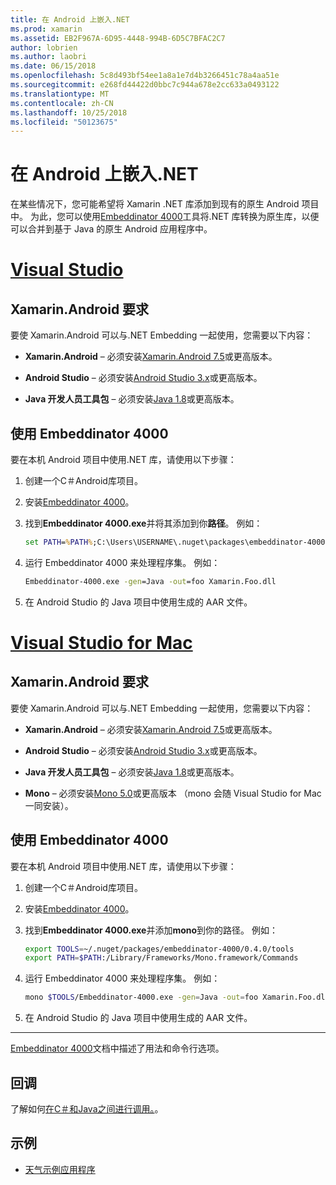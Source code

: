 ```yaml
---
title: 在 Android 上嵌入.NET
ms.prod: xamarin
ms.assetid: EB2F967A-6D95-4448-994B-6D5C7BFAC2C7
author: lobrien
ms.author: laobri
ms.date: 06/15/2018
ms.openlocfilehash: 5c8d493bf54ee1a8a1e7d4b3266451c78a4aa51e
ms.sourcegitcommit: e268fd44422d0bbc7c944a678e2cc633a0493122
ms.translationtype: MT
ms.contentlocale: zh-CN
ms.lasthandoff: 10/25/2018
ms.locfileid: "50123675"
---
```

# <a name="net-embedding-on-android"></a>在 Android 上嵌入.NET

在某些情况下，您可能希望将 Xamarin .NET 库添加到现有的原生 Android 项目中。 为此，您可以使用[Embeddinator 4000](https://www.nuget.org/packages/Embeddinator-4000/)工具将.NET 库转换为原生库，以便可以合并到基于 Java 的原生 Android 应用程序中。

# <a name="visual-studiotabwindows"></a>[Visual Studio](#tab/windows)

## <a name="xamarinandroid-requirements"></a>Xamarin.Android 要求

要使 Xamarin.Android 可以与.NET Embedding 一起使用，您需要以下内容：

-   **Xamarin.Android** &ndash; 必须安装[Xamarin.Android 7.5](https://visualstudio.microsoft.com/xamarin/)或更高版本。

-   **Android Studio** &ndash; 必须安装[Android Studio 3.x](https://developer.android.com/studio/)或更高版本。

-   **Java 开发人员工具包** &ndash; 必须安装[Java 1.8](http://www.oracle.com/technetwork/java/javase/downloads/jdk8-downloads-2133151.html)或更高版本。


## <a name="using-embeddinator-4000"></a>使用 Embeddinator 4000

要在本机 Android 项目中使用.NET 库，请使用以下步骤：

1.  创建一个C＃Android库项目。

2.  安装[Embeddinator 4000](https://www.nuget.org/packages/Embeddinator-4000/)。

3.  找到**Embeddinator 4000.exe**并将其添加到你**路径**。 例如：

    ```cmd
    set PATH=%PATH%;C:\Users\USERNAME\.nuget\packages\embeddinator-4000\0.4.0\tools
    ```

4.  运行 Embeddinator 4000 来处理程序集。 例如：

    ```cmd
    Embeddinator-4000.exe -gen=Java -out=foo Xamarin.Foo.dll
    ```

5.  在 Android Studio 的 Java 项目中使用生成的 AAR 文件。


# <a name="visual-studio-for-mactabmacos"></a>[Visual Studio for Mac](#tab/macos)

## <a name="xamarinandroid-requirements"></a>Xamarin.Android 要求

要使 Xamarin.Android 可以与.NET Embedding 一起使用，您需要以下内容：

-   **Xamarin.Android** &ndash; 必须安装[Xamarin.Android 7.5](https://visualstudio.microsoft.com/xamarin/)或更高版本。

-   **Android Studio** &ndash; 必须安装[Android Studio 3.x](https://developer.android.com/studio/)或更高版本。

-   **Java 开发人员工具包** &ndash; 必须安装[Java 1.8](http://www.oracle.com/technetwork/java/javase/downloads/jdk8-downloads-2133151.html)或更高版本。

-   **Mono** &ndash; 必须安装[Mono 5.0](http://www.mono-project.com/download/)或更高版本 （mono 会随 Visual Studio for Mac 一同安装）。


## <a name="using-embeddinator-4000"></a>使用 Embeddinator 4000

要在本机 Android 项目中使用.NET 库，请使用以下步骤：

1.  创建一个C＃Android库项目。

2.  安装[Embeddinator 4000](https://www.nuget.org/packages/Embeddinator-4000/)。

3.  找到**Embeddinator 4000.exe**并添加**mono**到你的路径。 例如：

    ```bash
    export TOOLS=~/.nuget/packages/embeddinator-4000/0.4.0/tools
    export PATH=$PATH:/Library/Frameworks/Mono.framework/Commands
    ```

4.  运行 Embeddinator 4000 来处理程序集。 例如：

    ```bash
    mono $TOOLS/Embeddinator-4000.exe -gen=Java -out=foo Xamarin.Foo.dll
    ```

5.  在 Android Studio 的 Java 项目中使用生成的 AAR 文件。

-----

[Embeddinator 4000](https://github.com/mono/Embeddinator-4000/blob/master/Usage.md#java--c)文档中描述了用法和命令行选项。


## <a name="callbacks"></a>回调

了解如何[在C＃和Java之间进行调用。](callbacks.md)。

## <a name="samples"></a>示例

* [天气示例应用程序](https://github.com/jamesmontemagno/embeddinator-weather)
